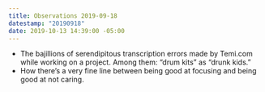 ```yaml
---
title: Observations 2019-09-18
datestamp: "20190918"
date: 2019-10-13 14:39:00 -05:00
---
```


- The bajillions of serendipitous transcription errors made by Temi.com while working on a project. Among them: “drum kits” as “drunk kids.”
- How there’s a very fine line between being good at focusing and being good at not caring.
